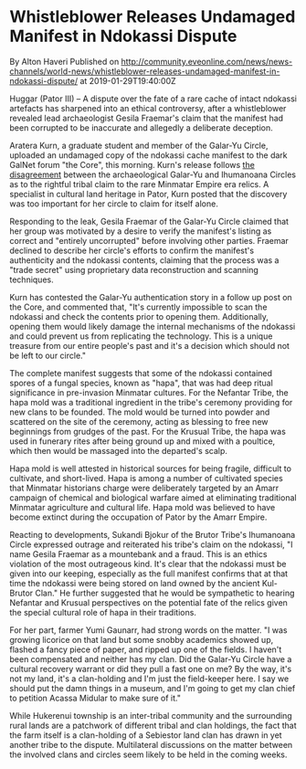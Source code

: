 # Whistleblower Releases Undamaged Manifest in Ndokassi Dispute
By Alton Haveri
Published on http://community.eveonline.com/news/news-channels/world-news/whistleblower-releases-undamaged-manifest-in-ndokassi-dispute/ at 2019-01-29T19:40:00Z

Huggar (Pator III) – A dispute over the fate of a rare cache of intact ndokassi artefacts has sharpened into an ethical controversy, after a whistleblower revealed lead archaeologist Gesila Fraemar's claim that the manifest had been corrupted to be inaccurate and allegedly a deliberate deception.

Aratera Kurn, a graduate student and member of the Galar-Yu Circle, uploaded an undamaged copy of the ndokassi cache manifest to the dark GalNet forum "the Core", this morning. Kurn's release follows [the disagreement](https://community.eveonline.com/news/news-channels/world-news/rare-archeological-find-sparks-inter-tribal-dispute/) between the archaeological Galar-Yu and Ihumanoana Circles as to the rightful tribal claim to the rare Minmatar Empire era relics. A specialist in cultural land heritage in Pator, Kurn posted that the discovery was too important for her circle to claim for itself alone.

Responding to the leak, Gesila Fraemar of the Galar-Yu Circle claimed that her group was motivated by a desire to verify the manifest's listing as correct and "entirely uncorrupted" before involving other parties. Fraemar declined to describe her circle's efforts to confirm the manifest's authenticity and the ndokassi contents, claiming that the process was a "trade secret" using proprietary data reconstruction and scanning techniques.

Kurn has contested the Galar-Yu authentication story in a follow up post on the Core, and commented that, "It's currently impossible to scan the ndokassi and check the contents prior to opening them. Additionally, opening them would likely damage the internal mechanisms of the ndokassi and could prevent us from replicating the technology. This is a unique treasure from our entire people's past and it's a decision which should not be left to our circle."

The complete manifest suggests that some of the ndokassi contained spores of a fungal species, known as "hapa", that was had deep ritual significance in pre-invasion Minmatar cultures. For the Nefantar Tribe, the hapa mold was a traditional ingredient in the tribe's ceremony providing for new clans to be founded. The mold would be turned into powder and scattered on the site of the ceremony, acting as blessing to free new beginnings from grudges of the past. For the Krusual Tribe, the hapa was used in funerary rites after being ground up and mixed with a poultice, which then would be massaged into the departed's scalp.

Hapa mold is well attested in historical sources for being fragile, difficult to cultivate, and short-lived. Hapa is among a number of cultivated species that Minmatar historians charge were deliberately targeted by an Amarr campaign of chemical and biological warfare aimed at eliminating traditional Minmatar agriculture and cultural life. Hapa mold was believed to have become extinct during the occupation of Pator by the Amarr Empire.

Reacting to developments, Sukandi Bjokur of the Brutor Tribe's Ihumanoana Circle expressed outrage and reiterated his tribe's claim on the ndokassi, "I name Gesila Fraemar as a mountebank and a fraud. This is an ethics violation of the most outrageous kind. It's clear that the ndokassi must be given into our keeping, especially as the full manifest confirms that at that time the ndokassi were being stored on land owned by the ancient Kul-Brutor Clan." He further suggested that he would be sympathetic to hearing Nefantar and Krusual perspectives on the potential fate of the relics given the special cultural role of hapa in their traditions.

For her part, farmer Yumi Gaunarr, had strong words on the matter. "I was growing licorice on that land but some snobby academics showed up, flashed a fancy piece of paper, and ripped up one of the fields. I haven't been compensated and neither has my clan. Did the Galar-Yu Circle have a cultural recovery warrant or did they pull a fast one on me? By the way, it's not my land, it's a clan-holding and I'm just the field-keeper here. I say we should put the damn things in a museum, and I'm going to get my clan chief to petition Acassa Midular to make sure of it."

While Hukerenui township is an inter-tribal community and the surrounding rural lands are a patchwork of different tribal and clan holdings, the fact that the farm itself is a clan-holding of a Sebiestor land clan has drawn in yet another tribe to the dispute. Multilateral discussions on the matter between the involved clans and circles seem likely to be held in the coming weeks.

